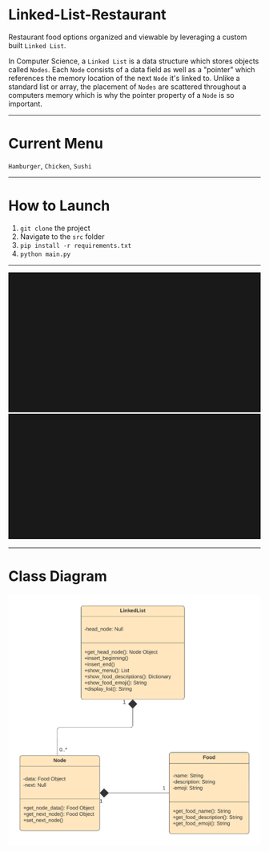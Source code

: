 # Linked-List-Restaurant

Restaurant food options organized and viewable by leveraging a custom built `Linked List`. 

In Computer Science, a `Linked List` is a data structure which stores objects called `Nodes`. Each `Node` consists of a data field as well as a "pointer" which references the memory location of the next `Node` it's linked to. Unlike a standard list or array, the placement of `Nodes` are scattered throughout a computers memory which is why the pointer property of a `Node` is so important. 

---

# Current Menu
`Hamburger`,
`Chicken`,
`Sushi`

---

# How to Launch 
1. `git clone` the project
2. Navigate to the `src` folder
3. `pip install -r requirements.txt`
4. `python main.py`

---

![Title](src/images/title.gif?raw=true "Title")
![Menu](src/images/menu.gif?raw=true "Menu")

---


# Class Diagram
![Class Diagram](src/images/class-diagram.png?raw=true "Class Diagram")
